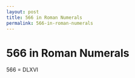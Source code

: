 ```yaml
---
layout: post
title: 566 in Roman Numerals
permalink: 566-in-roman-numerals
---
```


# 566 in Roman Numerals

566 = DLXVI
